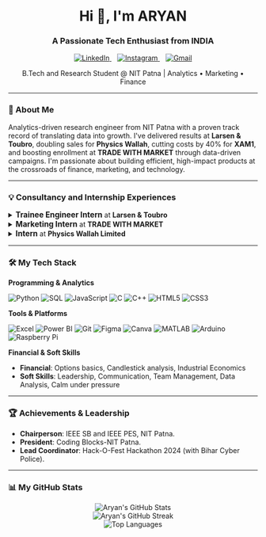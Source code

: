 <h1 align="center">Hi 👋, I'm ARYAN</h1>
<h3 align="center">A Passionate Tech Enthusiast from INDIA</h3>

<p align="center">
  <a href="https://linkedin.com/in/aryanranjan2005">
    <img src="https://img.shields.io/badge/LinkedIn-0077B5?style=for-the-badge&logo=linkedin&logoColor=white" alt="LinkedIn"/>
  </a>
  &nbsp;&nbsp; <a href="https://instagram.com/aryanranjan2005">
    <img src="https://img.shields.io/badge/Instagram-%23E4405F.svg?style=for-the-badge&logo=Instagram&logoColor=white" alt="Instagram"/>
  </a>
  &nbsp;&nbsp; <a href="mailto:aryanr.ug22.ee@nitp.ac.in">
    <img src="https://img.shields.io/badge/Gmail-D14836?style=for-the-badge&logo=gmail&logoColor=white" alt="Gmail"/>
  </a>
</p>

<p align="center">
  B.Tech and Research Student @ NIT Patna | Analytics • Marketing • Finance
</p>

---

### 💫 About Me
Analytics-driven research engineer from NIT Patna with a proven track record of translating data into growth. I've delivered results at **Larsen & Toubro**, doubling sales for **Physics Wallah**, cutting costs by 40% for **XAM1**, and boosting enrollment at **TRADE WITH MARKET** through data-driven campaigns. I'm passionate about building efficient, high-impact products at the crossroads of finance, marketing, and technology.

---

### 💡 Consultancy and Internship Experiences

<details>
  <summary><strong style="font-size:1.1em;"> Trainee Engineer Intern</strong> at <strong>Larsen & Toubro</strong></summary>
  <br>
  <em>May - July 2025</em>
  <ul>
    <li>Collaborated with cross-functional teams to enhance analytics features using SQL for improved data visualization.</li>
    <li>Assisted in predictive modeling tasks with Python to analyze operational data and identify patterns in project efficiency.</li>
    <li>Contributed to dashboard prototypes in Power BI to visualize key performance indicators for decision-making.</li>
  </ul>
</details>

<details>
  <summary><strong style="font-size:1.1em;"> Marketing Intern</strong> at <strong>TRADE WITH MARKET</strong></summary>
  <br>
  <em>Apr - May 2025</em>
  <ul>
    <li>Boosted program enrollment by leading data-driven social media campaigns that analyzed audience metrics to drive local inquiries.</li>
    <li>Created marketing content, including blog posts and videos, on practical market applications.</li>
    <li>Completed a 4-week Master Trader Program, mastering options strategies and risk assessment.</li>
  </ul>
</details>

<details>
  <summary><strong style="font-size:1.1em;"> Intern</strong> at <strong>Physics Wallah Limited</strong></summary>
  <br>
  <em>2024 - 2025</em>
  <ul>
    <li>Increased UPSC batch sales by 100% through outreach analysis of 500+ survey responses and predictive modeling.</li>
    <li>Spearheaded the Campus Ambassador Program, a flagship revenue product at PW.</li>
  </ul>
</details>

---

### 🛠️ My Tech Stack

**Programming & Analytics**
<p>
  <img src="https://img.shields.io/badge/Python-3776AB?style=for-the-badge&logo=python&logoColor=white" alt="Python"/>
  <img src="https://img.shields.io/badge/SQL-4479A1?style=for-the-badge&logo=mysql&logoColor=white" alt="SQL"/>
  <img src="https://img.shields.io/badge/JavaScript-F7DF1E?style=for-the-badge&logo=javascript&logoColor=black" alt="JavaScript"/>
  <img src="https://img.shields.io/badge/C-A8B9CC?style=for-the-badge&logo=c&logoColor=black" alt="C"/>
  <img src="https://img.shields.io/badge/C%2B%2B-00599C?style=for-the-badge&logo=c%2B%2B&logoColor=white" alt="C++"/>
  <img src="https://img.shields.io/badge/HTML5-E34F26?style=for-the-badge&logo=html5&logoColor=white" alt="HTML5"/>
  <img src="https://img.shields.io/badge/CSS3-1572B6?style=for-the-badge&logo=css3&logoColor=white" alt="CSS3"/>
</p>

**Tools & Platforms**
<p>
  <img src="https://img.shields.io/badge/Microsoft_Excel-217346?style=for-the-badge&logo=microsoft-excel&logoColor=white" alt="Excel"/>
  <img src="https://img.shields.io/badge/Power_BI-F2C811?style=for-the-badge&logo=powerbi&logoColor=black" alt="Power BI"/>
  <img src="https://img.shields.io/badge/Git-F05032?style=for-the-badge&logo=git&logoColor=white" alt="Git"/>
  <img src="https://img.shields.io/badge/Figma-F24E1E?style=for-the-badge&logo=figma&logoColor=white" alt="Figma"/>
  <img src="https://img.shields.io/badge/Canva-00C4CC?style=for-the-badge&logo=canva&logoColor=white" alt="Canva"/>
  <img src="https://img.shields.io/badge/MATLAB-0076A8?style=for-the-badge&logo=mathworks&logoColor=white" alt="MATLAB"/>
  <img src="https://img.shields.io/badge/-Arduino-00979D?style=for-the-badge&logo=Arduino&logoColor=white" alt="Arduino"/>
  <img src="https://img.shields.io/badge/-Raspberry_Pi-C51A4A?style=for-the-badge&logo=Raspberry-Pi&logoColor=white" alt="Raspberry Pi"/>
</p>

**Financial & Soft Skills**
- **Financial**: Options basics, Candlestick analysis, Industrial Economics
- **Soft Skills**: Leadership, Communication, Team Management, Data Analysis, Calm under pressure

---

### 🏆 Achievements & Leadership
- **Chairperson**: IEEE SB and IEEE PES, NIT Patna.
- **President**: Coding Blocks-NIT Patna.
- **Lead Coordinator**: Hack-O-Fest Hackathon 2024 (with Bihar Cyber Police).

---

### 📊 My GitHub Stats
<p align="center">
  <img src="https://github-readme-stats.vercel.app/api?username=aryanranjan2005&theme=dark&hide_border=false&include_all_commits=true&count_private=true" alt="Aryan's GitHub Stats"/>
  <br/>
  <img src="https://nirzak-streak-stats.vercel.app/?user=aryanranjan2005&theme=dark&hide_border=false" alt="Aryan's GitHub Streak"/>
  <br/>
  <img src="https://github-readme-stats.vercel.app/api/top-langs/?username=aryanranjan2005&theme=dark&hide_border=false&include_all_commits=true&count_private=true&layout=compact" alt="Top Languages"/>
</p>
